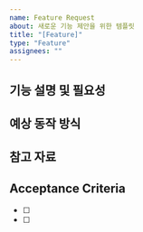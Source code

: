 ```yaml
---
name: Feature Request
about: 새로운 기능 제안을 위한 템플릿
title: "[Feature]"
type: "Feature"
assignees: ""
---
```


## 기능 설명 및 필요성

<!-- 어떤 기능이 필요한지, 왜 필요한지 설명해주세요 -->

## 예상 동작 방식

<!-- 이 기능이 어떻게 동작했으면 좋겠는지 설명해주세요 -->

## 참고 자료

<!-- 예시, 스크린샷 또는 추가 정보가 있다면 첨부해주세요 -->

## Acceptance Criteria

<!-- 기능 구현의 완료 조건 -->

- [ ]
- [ ]
